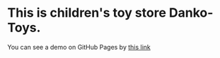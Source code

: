 # This is children's toy store Danko-Toys.

You can see a demo on GitHub Pages by [this link](https://dmitriymikhaylichenko.github.io/Danko-Toys/)
